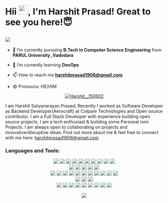 # Hii <img src="https://raw.githubusercontent.com/MartinHeinz/MartinHeinz/master/wave.gif" width="30">, I'm Harshit  Prasad! Great to see you here!😇
##     <img src="https://readme-typing-svg.herokuapp.com?font=Edu+SA+Beginner&size=30&duration=4000&color=#fffbf5&background=FF763F00&center=true&vCenter=true&multiline=true&width=480&height=90&lines=A+passionate+Software+Developer+&+Web+Developer+from+India!+%F0%9F%98%89">







- 🔭 I’m currently pursuing **B.Tech in Computer Science Engineering** from **PARUL University ,Vadodara**

- 🌱 I’m currently learning **DevOps**

- 📫 How to reach me **harshitprasad1906@gmail.com**
- 😄 Pronouns: HE/HIM


<p align="center"> <a href="https://twitter.com/Harshit__150602" target="blank"><img src="https://img.shields.io/twitter/follow/Harshit__150602?logo=twitter&style=for-the-badge" alt="Harshit__150602" /></a> </p>



I am Harshit Satyanarayan Prasad, Recently I worked as Software Developer as Backend Developer(Aerocraft) at Colpare Technologies and Open source contributor. I am a Full Stack Developer with experience building open source projects. I am a tech enthusiast & building some Personal mini Projects. I am always open to collaborating on projects and innovative/disruptive ideas. Find out more about me & feel free to connect with me here: harshitprasad1906@gmail.com 




<h3 align="left">Languages and Tools:</h3>
<p align="center">
<!-- Programming -->
<!-- Experienced -->
<img src="https://img.shields.io/static/v1?color=0969da&label=%20&labelColor=5c5c5c&logo=c&logoColor=ffffff&message=C&style=flat-square" />
<img src="https://img.shields.io/static/v1?color=0969da&label=%20&labelColor=5c5c5c&logo=c%2B%2B&logoColor=ffffff&message=C%2B%2B&style=flat-square" />
<img src="https://img.shields.io/static/v1?color=0969da&label=%20&labelColor=5c5c5c&logo=css3&logoColor=ffffff&message=CSS3&style=flat-square" />
<img src="https://img.shields.io/static/v1?color=0969da&label=%20&labelColor=5c5c5c&logo=go&logoColor=ffffff&message=Go&style=flat-square" />
<img src="https://img.shields.io/static/v1?color=0969da&label=%20&labelColor=5c5c5c&logo=html5&logoColor=ffffff&message=HTML5&style=flat-square" />
<img src="https://img.shields.io/static/v1?color=0969da&label=%20&labelColor=5c5c5c&logo=latex&logoColor=ffffff&message=Bootstrap&style=flat-square" />
<img src="https://img.shields.io/static/v1?color=0969da&label=%20&labelColor=5c5c5c&logo=sass&logoColor=ffffff&message=MernStack&style=flat-square" />
<img src="https://img.shields.io/static/v1?color=0969da&label=%20&labelColor=5c5c5c&logo=java&logoColor=ffffff&message=Java&style=flat-square" />
<img src="https://img.shields.io/static/v1?color=0969da&label=%20&labelColor=5c5c5c&logo=javascript&logoColor=ffffff&message=JavaScript&style=flat-square" />
<img src="https://img.shields.io/static/v1?color=0969da&label=%20&labelColor=5c5c5c&logo=python&logoColor=ffffff&message=Python&style=flat-square" />
  
<br />
<!-- Frameworks and Libraries -->
<img src="https://img.shields.io/static/v1?color=0969da&label=%20&labelColor=5c5c5c&logo=go&logoColor=ffffff&message=gRPC&style=flat-square" />
<img src="https://img.shields.io/static/v1?color=0969da&label=%20&labelColor=5c5c5c&logo=go&logoColor=ffffff&message=gRPC-Gateway&style=flat-square" />

<img src="https://img.shields.io/static/v1?color=0969da&label=%20&labelColor=5c5c5c&logo=jekyll&logoColor=ffffff&message=Jekyll&style=flat-square" />
<img src="https://img.shields.io/static/v1?color=0969da&label=%20&labelColor=5c5c5c&logo=react&logoColor=ffffff&message=React.js&style=flat-square" />
<img src="https://img.shields.io/static/v1?color=0969da&label=%20&labelColor=5c5c5c&logo=python&logoColor=ffffff&message=SymPy&style=flat-square" />
<br />
<!-- Tools and Technologies -->
<img src="https://img.shields.io/static/v1?color=0969da&label=%20&labelColor=5c5c5c&logo=circleci&logoColor=ffffff&message=CircleCI&style=flat-square" />
<img src="https://img.shields.io/static/v1?color=0969da&label=%20&labelColor=5c5c5c&logo=docker&logoColor=ffffff&message=DataStructure&style=flat-square" />
<img src="https://img.shields.io/static/v1?color=0969da&label=%20&labelColor=5c5c5c&logo=git&logoColor=ffffff&message=Git&style=flat-square" />
<img src="https://img.shields.io/static/v1?color=0969da&label=%20&labelColor=5c5c5c&logo=google-cloud&logoColor=ffffff&message=Google%20Cloud%20Platform&style=flat-square" />
<img src="https://img.shields.io/static/v1?color=0969da&label=%20&labelColor=5c5c5c&logo=kubernetes&logoColor=ffffff&message=Express.js&style=flat-square" />
<img src="https://img.shields.io/static/v1?color=0969da&label=%20&labelColor=5c5c5c&logo=mongodb&logoColor=ffffff&message=MongoDB&style=flat-square" />
<img src="https://img.shields.io/static/v1?color=0969da&label=%20&labelColor=5c5c5c&logo=mysql&logoColor=ffffff&message=MySQL&style=flat-square" />
<img src="https://img.shields.io/static/v1?color=0969da&label=%20&labelColor=5c5c5c&logo=node.js&logoColor=ffffff&message=Node.js&style=flat-square" />
<img src="https://img.shields.io/static/v1?color=0969da&label=%20&labelColor=5c5c5c&logo=postgresql&logoColor=ffffff&message=PostgreSQL&style=flat-square" />
<img src="https://img.shields.io/static/v1?color=0969da&label=%20&labelColor=5c5c5c&logo=postman&logoColor=ffffff&message=Postman&style=flat-square" />
<img src="https://img.shields.io/static/v1?color=0969da&label=%20&labelColor=5c5c5c&logo=wolfram-mathematica&logoColor=ffffff&message=Wolfram%20Mathematica&style=flat-square" />
<br />
<!-- Operating Systems -->
<img src="https://img.shields.io/static/v1?color=0969da&label=%20&labelColor=5c5c5c&logo=linux&logoColor=ffffff&message=Linux&style=flat-square" />
<img src="https://img.shields.io/static/v1?color=0969da&label=%20&labelColor=5c5c5c&logo=apple&logoColor=ffffff&message=macOS&style=flat-square" />
<img src="https://img.shields.io/static/v1?color=0969da&label=%20&labelColor=5c5c5c&logo=windows&logoColor=ffffff&message=Windows&style=flat-square" />
<br />
<!-- Workflow -->
<img src="https://img.shields.io/static/v1?color=0969da&label=%20&labelColor=5c5c5c&logo=github-actions&logoColor=ffffff&message=GitHub%20Actions&style=flat-square" />
<img src="https://img.shields.io/static/v1?color=0969da&label=%20&labelColor=5c5c5c&logo=google-chrome&logoColor=ffffff&message=Google%20Chrome&style=flat-square" />
<img src="https://img.shields.io/static/v1?color=0969da&label=%20&labelColor=5c5c5c&logo=heroku&logoColor=ffffff&message=Heroku&style=flat-square" />
<img src="https://img.shields.io/static/v1?color=0969da&label=%20&labelColor=5c5c5c&logo=homebrew&logoColor=ffffff&message=Homebrew&style=flat-square" />
<img src="https://img.shields.io/static/v1?color=0969da&label=%20&labelColor=5c5c5c&logo=netlify&logoColor=ffffff&message=Netlify&style=flat-square" />
<img src="https://img.shields.io/static/v1?color=0969da&label=%20&labelColor=5c5c5c&logo=notion&logoColor=ffffff&message=Notion&style=flat-square" />
<img src="https://img.shields.io/static/v1?color=0969da&label=%20&labelColor=5c5c5c&logo=prettier&logoColor=ffffff&message=Prettier&style=flat-square" />
<img src="https://img.shields.io/static/v1?color=0969da&label=%20&labelColor=5c5c5c&logo=safari&logoColor=ffffff&message=Safari&style=flat-square" />
<img src="https://img.shields.io/static/v1?color=0969da&label=%20&labelColor=5c5c5c&logo=visual-studio-code&logoColor=ffffff&message=Visual%20Studio%20Code&style=flat-square" />
</p>



<p align="center">
<img src="https://komarev.com/ghpvc/?color=0969da&style=flat-square&username=Harshit-1906" />
</p>




